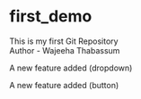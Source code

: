 # first_demo
This is my first Git Repository
<br>
Author - Wajeeha Thabassum
<p>A new feature added (dropdown)</p>
<p> A new feature added (button)</p>